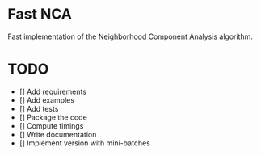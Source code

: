 # Fast NCA

Fast implementation of the [Neighborhood Component Analysis](https://papers.nips.cc/paper/2566-neighbourhood-components-analysis.pdf) algorithm.

# TODO

- [] Add requirements
- [] Add examples
- [] Add tests
- [] Package the code
- [] Compute timings
- [] Write documentation
- [] Implement version with mini-batches
